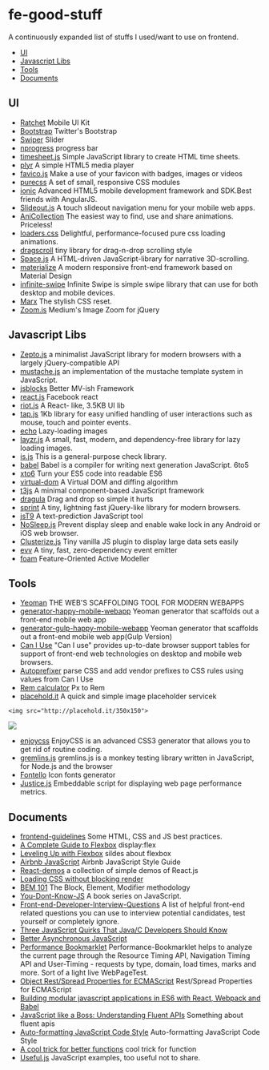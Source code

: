 # fe-good-stuff
A continuously expanded list of stuffs I used/want to use on frontend. 

- [UI](#ui) 
- [Javascript Libs](#javascript-libs)
- [Tools](#tools)
- [Documents](#documents)

## UI
- [Ratchet](http://goratchet.com) Mobile UI Kit
- [Bootstrap](http://getbootstrap.com/) Twitter's Bootstrap
- [Swiper](https://github.com/nolimits4web/Swiper) Slider
- [nprogress](https://github.com/rstacruz/nprogress)  progress bar
- [timesheet.js](https://github.com/sbstjn/timesheet.js) Simple JavaScript library to create HTML time sheets. 
- [plyr](https://github.com/Selz/plyr) A simple HTML5 media player
- [favico.js](http://lab.ejci.net/favico.js/) Make a use of your favicon with badges, images or videos
- [purecss](http://purecss.io/) A set of small, responsive CSS modules 
- [ionic](https://github.com/driftyco/ionic) Advanced HTML5 mobile development framework and SDK.Best friends with AngularJS.
- [Slideout.js](https://github.com/Mango/slideout) A touch slideout navigation menu for your mobile web apps.
- [AniCollection](https://github.com/anicollection/anicollection) The easiest way to find, use and share animations. Priceless!
- [loaders.css](https://github.com/ConnorAtherton/loaders.css) Delightful, performance-focused pure css loading animations.
- [dragscroll](https://github.com/asvd/dragscroll) tiny library for drag-n-drop scrolling style
- [Space.js](https://github.com/gopatrik/space.js)  A HTML-driven JavaScript-library for narrative 3D-scrolling. 
- [materialize](http://materializecss.com/) A modern responsive front-end framework based on Material Design
- [infinite-swipe](https://github.com/mctenshi/infinite-swipe) Infinite Swipe is simple swipe library that can use for both desktop and mobile devices.
- [Marx](https://github.com/mblode/marx) The stylish CSS reset.
- [Zoom.js](https://github.com/fat/zoom.js) Medium's Image Zoom for jQuery

## Javascript Libs
- [Zepto.js](http://zeptojs.com) a minimalist JavaScript library for modern browsers with a largely jQuery-compatible API
- [mustache.js](https://github.com/janl/mustache.js/)  an implementation of the mustache template system in JavaScript.
- [jsblocks](https://github.com/astoilkov/jsblocks) Better MV-ish Framework 
- [react.js](https://github.com/facebook/react) Facebook react
- [riot.js](https://github.com/muut/riotjs) A React- like, 3.5KB UI lib
- [tap.js](https://github.com/pukhalski/tap) 1Kb library for easy unified handling of user interactions such as mouse, touch and pointer events.
- [echo](https://github.com/toddmotto/echo) Lazy-loading images 
- [layzr.js](https://github.com/callmecavs/layzr.js) A small, fast, modern, and dependency-free library for lazy loading images. 
- [is.js](https://github.com/arasatasaygin/is.js) This is a general-purpose check library.
- [babel](https://github.com/babel/babel) Babel is a compiler for writing next generation JavaScript. 6to5
- [xto6](https://github.com/mohebifar/xto6) Turn your ES5 code into readable ES6
- [virtual-dom](https://github.com/Matt-Esch/virtual-dom) A Virtual DOM and diffing algorithm
- [t3js](https://github.com/box/t3js) A minimal component-based JavaScript framework
- [dragula](https://github.com/bevacqua/dragula) Drag and drop so simple it hurts
- [sprint](https://github.com/bendc/sprint) A tiny, lightning fast jQuery-like library for modern browsers.
- [jsT9](https://github.com/talyssonoc/jsT9) A text-prediction JavaScript tool
- [NoSleep.js](https://github.com/richtr/NoSleep.js) Prevent display sleep and enable wake lock in any Android or iOS web browser.
- [Clusterize.js](https://github.com/NeXTs/Clusterize.js) Tiny vanilla JS plugin to display large data sets easily
- [evv](https://github.com/chrisdavies/eev) A tiny, fast, zero-dependency event emitter
- [foam](https://github.com/foam-framework/foam) Feature-Oriented Active Modeller

## Tools
- [Yeoman](http://yeoman.io/) THE WEB'S SCAFFOLDING TOOL FOR MODERN WEBAPPS
- [generator-happy-mobile-webapp](https://github.com/zerob13/generator-happy-mobile-webapp) Yeoman generator that scaffolds out a front-end mobile web app    
- [generator-gulp-happy-mobile-webapp](https://github.com/zerob13/generator-gulp-happy-mobile-webapp) Yeoman generator that scaffolds out a front-end mobile web app(Gulp Version)
- [Can I Use](http://caniuse.com/) "Can I use" provides up-to-date browser support tables for support of front-end web technologies on desktop and mobile web browsers.
- [Autoprefixer](https://github.com/postcss/autoprefixer)  parse CSS and add vendor prefixes to CSS rules using values from Can I Use
- [Rem calculator](https://offroadcode.com/prototypes/rem-calculator/) Px to Rem 
- [placehold.it](http://placehold.it/) A quick and simple image placeholder servicek
```
<img src="http://placehold.it/350x150">
```

![](http://placehold.it/350x150)

- [enjoycss](http://enjoycss.com/) EnjoyCSS is an advanced CSS3 generator that allows you to get rid of routine coding.
- [gremlins.js](https://github.com/marmelab/gremlins.js) gremlins.js is a monkey testing library written in JavaScript, for Node.js and the browser
- [Fontello](http://fontello.com/) Icon fonts generator
- [Justice.js](https://github.com/okor/justice) Embeddable script for displaying web page performance metrics.

## Documents 
- [frontend-guidelines](https://github.com/bendc/frontend-guidelines) Some HTML, CSS and JS best practices.
- [A Complete Guide to Flexbox](https://css-tricks.com/snippets/css/a-guide-to-flexbox/) display:flex
- [Leveling Up with Flexbox](https://www.slideshare.net/slideshow/embed_code/32757509)  sildes about flexbox
- [Airbnb JavaScript](https://github.com/airbnb/javascript) Airbnb JavaScript Style Guide
- [React-demos](https://github.com/ruanyf/react-demos) a collection of simple demos of React.js
- [Loading CSS without blocking render](http://keithclark.co.uk/articles/loading-css-without-blocking-render/)
- [BEM 101](https://css-tricks.com/bem-101/) The Block, Element, Modifier methodology
- [You-Dont-Know-JS](https://github.com/getify/You-Dont-Know-JS) A book series on JavaScript.
- [Front-end-Developer-Interview-Questions](https://github.com/h5bp/Front-end-Developer-Interview-Questions) A list of helpful front-end related questions you can use to interview potential candidates, test yourself or completely ignore. 
- [Three JavaScript Quirks That Java/C Developers Should Know](http://www.sitepoint.com/three-javascript-quirks-java-c-developers-should-know/)
- [Better Asynchronous JavaScript](http://eng.localytics.com/better-asynchronous-javascript/) 
- [Performance Bookmarklet](https://github.com/micmro/performance-bookmarklet) Performance-Bookmarklet helps to analyze the current page through the Resource Timing API, Navigation Timing API and User-Timing - requests by type, domain, load times, marks and more. Sort of a light live WebPageTest. 
- [Object Rest/Spread Properties for ECMAScript](https://github.com/sebmarkbage/ecmascript-rest-spread) Rest/Spread Properties for ECMAScript
- [Building modular javascript applications in ES6 with React, Webpack and Babel](https://medium.com/@yamalight/building-modular-javascript-applications-in-es6-with-react-webpack-and-babel-538189cd485f) 
- [JavaScript like a Boss: Understanding Fluent APIs](http://www.sitepoint.com/javascript-like-boss-understanding-fluent-apis/) Something about fluent apis
- [Auto-formatting JavaScript Code Style](https://medium.com/dev-channel/auto-formatting-javascript-code-style-fe0f98a923b8)  Auto-formatting JavaScript Code Style
- [A cool trick for better functions](http://javascriptodyssey.com/a-cool-trick-for-better-functions/)  cool trick for function
- [Useful.js](http://www.woollymittens.nl/useful/) JavaScript examples, too useful not to share.
